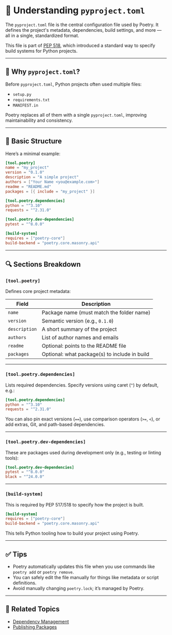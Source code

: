 # 📄 Understanding `pyproject.toml`

The `pyproject.toml` file is the central configuration file used by Poetry. It defines the project's metadata, dependencies, build settings, and more — all in a single, standardized format.

This file is part of [PEP 518](https://peps.python.org/pep-0518/), which introduced a standard way to specify build systems for Python projects.

---

## 🧠 Why `pyproject.toml`?

Before `pyproject.toml`, Python projects often used multiple files:

- `setup.py`
- `requirements.txt`
- `MANIFEST.in`

Poetry replaces all of them with a single `pyproject.toml`, improving maintainability and consistency.

---

## 🧱 Basic Structure

Here’s a minimal example:

```toml
[tool.poetry]
name = "my_project"
version = "0.1.0"
description = "A simple project"
authors = ["Your Name <you@example.com>"]
readme = "README.md"
packages = [{ include = "my_project" }]

[tool.poetry.dependencies]
python = "^3.10"
requests = "^2.31.0"

[tool.poetry.dev-dependencies]
pytest = "^8.0.0"

[build-system]
requires = ["poetry-core"]
build-backend = "poetry.core.masonry.api"
```

---

## 🔍 Sections Breakdown

### `[tool.poetry]`

Defines core project metadata:

| Field         | Description                                   |
| ------------- | --------------------------------------------- |
| `name`        | Package name (must match the folder name)     |
| `version`     | Semantic version (e.g., `0.1.0`)              |
| `description` | A short summary of the project                |
| `authors`     | List of author names and emails               |
| `readme`      | Optional: points to the README file           |
| `packages`    | Optional: what package(s) to include in build |

---

### `[tool.poetry.dependencies]`

Lists required dependencies. Specify versions using caret (`^`) by default, e.g.:

```toml
[tool.poetry.dependencies]
python = "^3.10"
requests = "^2.31.0"
```

You can also pin exact versions (`==`), use comparison operators (`>=`, `<`), or add extras, Git, and path-based dependencies.

---

### `[tool.poetry.dev-dependencies]`

These are packages used during development only (e.g., testing or linting tools):

```toml
[tool.poetry.dev-dependencies]
pytest = "^8.0.0"
black = "^24.0.0"
```

---

### `[build-system]`

This is required by PEP 517/518 to specify how the project is built.

```toml
[build-system]
requires = ["poetry-core"]
build-backend = "poetry.core.masonry.api"
```

This tells Python tooling how to build your project using Poetry.

---

## ✅ Tips

* Poetry automatically updates this file when you use commands like `poetry add` or `poetry remove`.
* You can safely edit the file manually for things like metadata or script definitions.
* Avoid manually changing `poetry.lock`; it’s managed by Poetry.

---

## 📘 Related Topics

* [Dependency Management](04_dependency_management.md)
* [Publishing Packages](06_publishing_packages.md)

